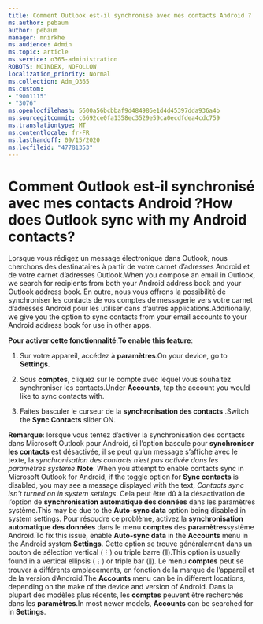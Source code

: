 ```yaml
---
title: Comment Outlook est-il synchronisé avec mes contacts Android ?
ms.author: pebaum
author: pebaum
manager: mnirkhe
ms.audience: Admin
ms.topic: article
ms.service: o365-administration
ROBOTS: NOINDEX, NOFOLLOW
localization_priority: Normal
ms.collection: Adm_O365
ms.custom:
- "9001115"
- "3076"
ms.openlocfilehash: 5600a56bcbbaf9d484986e1d4d45397dda936a4b
ms.sourcegitcommit: c6692ce0fa1358ec3529e59ca0ecdfdea4cdc759
ms.translationtype: MT
ms.contentlocale: fr-FR
ms.lasthandoff: 09/15/2020
ms.locfileid: "47781353"
---
```

# <a name="how-does-outlook-sync-with-my-android-contacts"></a><span data-ttu-id="cb317-102">Comment Outlook est-il synchronisé avec mes contacts Android ?</span><span class="sxs-lookup"><span data-stu-id="cb317-102">How does Outlook sync with my Android contacts?</span></span>

<span data-ttu-id="cb317-103">Lorsque vous rédigez un message électronique dans Outlook, nous cherchons des destinataires à partir de votre carnet d’adresses Android et de votre carnet d’adresses Outlook.</span><span class="sxs-lookup"><span data-stu-id="cb317-103">When you compose an email in Outlook, we search for recipients from both your Android address book and your Outlook address book.</span></span> <span data-ttu-id="cb317-104">En outre, nous vous offrons la possibilité de synchroniser les contacts de vos comptes de messagerie vers votre carnet d’adresses Android pour les utiliser dans d’autres applications.</span><span class="sxs-lookup"><span data-stu-id="cb317-104">Additionally, we give you the option to sync contacts from your email accounts to your Android address book for use in other apps.</span></span> 
 
<span data-ttu-id="cb317-105">**Pour activer cette fonctionnalité**:</span><span class="sxs-lookup"><span data-stu-id="cb317-105">**To enable this feature**:</span></span>
 
1. <span data-ttu-id="cb317-106">Sur votre appareil, accédez à **paramètres**.</span><span class="sxs-lookup"><span data-stu-id="cb317-106">On your device, go to **Settings**.</span></span>

2. <span data-ttu-id="cb317-107">Sous **comptes**, cliquez sur le compte avec lequel vous souhaitez synchroniser les contacts.</span><span class="sxs-lookup"><span data-stu-id="cb317-107">Under **Accounts**, tap the account you would like to sync contacts with.</span></span>

3. <span data-ttu-id="cb317-108">Faites basculer le curseur de la **synchronisation des contacts** .</span><span class="sxs-lookup"><span data-stu-id="cb317-108">Switch the **Sync Contacts** slider ON.</span></span>
 
<span data-ttu-id="cb317-109">**Remarque**: lorsque vous tentez d’activer la synchronisation des contacts dans Microsoft Outlook pour Android, si l’option bascule pour **synchroniser les contacts** est désactivée, il se peut qu’un message s’affiche avec le texte, la *synchronisation des contacts n’est pas activée dans les paramètres système*.</span><span class="sxs-lookup"><span data-stu-id="cb317-109">**Note**: When you attempt to enable contacts sync in Microsoft Outlook for Android, if the toggle option for **Sync contacts** is disabled, you may see a message displayed with the text, *Contacts sync isn't turned on in system settings*.</span></span> <span data-ttu-id="cb317-110">Cela peut être dû à la désactivation de l’option de **synchronisation automatique des données** dans les paramètres système.</span><span class="sxs-lookup"><span data-stu-id="cb317-110">This may be due to the **Auto-sync data** option being disabled in system settings.</span></span> <span data-ttu-id="cb317-111">Pour résoudre ce problème, activez la  **synchronisation automatique des données** dans le menu  **comptes** des  **paramètres**système Android.</span><span class="sxs-lookup"><span data-stu-id="cb317-111">To fix this issue, enable  **Auto-sync data** in the  **Accounts** menu in the Android system  **Settings**.</span></span> <span data-ttu-id="cb317-112">Cette option se trouve généralement dans un bouton de sélection vertical (⋮) ou triple barre (⫼).</span><span class="sxs-lookup"><span data-stu-id="cb317-112">This option is usually found in a vertical ellipsis (⋮) or triple bar (⫼).</span></span> <span data-ttu-id="cb317-113">Le menu  **comptes** peut se trouver à différents emplacements, en fonction de la marque de l’appareil et de la version d’Android.</span><span class="sxs-lookup"><span data-stu-id="cb317-113">The  **Accounts** menu can be in different locations, depending on the make of the device and version of Android.</span></span> <span data-ttu-id="cb317-114">Dans la plupart des modèles plus récents, les **comptes** peuvent être recherchés dans les **paramètres**.</span><span class="sxs-lookup"><span data-stu-id="cb317-114">In most newer models, **Accounts** can be searched for in **Settings**.</span></span>